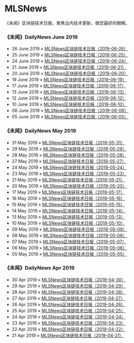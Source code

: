 # MLSNews
《未闻》区块链技术日报，聚焦业内技术更新，做您最好的眼睛。

### 《未闻》DailyNews June 2019
- 26 June 2019 » [MLSNews区块链技术日报（2019-06-26）](DailyNews/June/2019-06-26-MLSNews区块链技术日报20190626.md)
- 25 June 2019 » [MLSNews区块链技术日报（2019-06-25）](DailyNews/June/2019-06-25-MLSNews区块链技术日报20190625.md)
- 24 June 2019 » [MLSNews区块链技术日报（2019-06-24）](DailyNews/June/2019-06-24-MLSNews区块链技术日报20190624.md)
- 21 June 2019 » [MLSNews区块链技术日报（2019-06-21）](DailyNews/June/2019-06-21-MLSNews区块链技术日报20190621.md)
- 20 June 2019 » [MLSNews区块链技术日报（2019-06-20）](DailyNews/June/2019-06-20-MLSNews区块链技术日报20190620.md)
- 19 June 2019 » [MLSNews区块链技术日报（2019-06-19）](DailyNews/June/2019-06-19-MLSNews区块链技术日报20190619.md)
- 17 June 2019 » [MLSNews区块链技术日报（2019-06-17）](DailyNews/June/2019-06-17-MLSNews区块链技术日报20190617.md)
- 13 June 2019 » [MLSNews区块链技术日报（2019-06-13）](DailyNews/June/2019-06-13-MLSNews区块链技术日报20190613.md)
- 12 June 2019 » [MLSNews区块链技术日报（2019-06-12）](DailyNews/June/2019-06-12-MLSNews区块链技术日报20190612.md)
- 10 June 2019 » [MLSNews区块链技术日报（2019-06-10）](DailyNews/June/2019-06-10-MLSNews区块链技术日报20190610.md)
- 06 June 2019 » [MLSNews区块链技术日报（2019-06-06）](DailyNews/June/2019-06-06-MLSNews区块链技术日报20190606.md)
- 05 June 2019 » [MLSNews区块链技术日报（2019-06-05）](DailyNews/June/2019-06-05-MLSNews区块链技术日报20190605.md)

### 《未闻》DailyNews May 2019

- 31 May 2019 » [MLSNews区块链技术日报（2019-05-31）](DailyNews/May/20190531.md)
- 29 May 2019 » [MLSNews区块链技术日报（2019-05-29）](DailyNews/May/20190529.md)
- 28 May 2019 » [MLSNews区块链技术日报（2019-05-28）](DailyNews/May/20190528.md)
- 27 May 2019 » [MLSNews区块链技术日报（2019-05-27）](DailyNews/May/20190527.md)
- 24 May 2019 » [MLSNews区块链技术日报（2019-05-24）](DailyNews/May/20190524.md)
- 23 May 2019 » [MLSNews区块链技术日报（2019-05-23）](DailyNews/May/20190523.md)
- 21 May 2019 » [MLSNews区块链技术日报（2019-05-21）](DailyNews/May/20190521.md)
- 20 May 2019 » [MLSNews区块链技术日报（2019-05-20）](DailyNews/May/20190520.md)
- 17 May 2019 » [MLSNews区块链技术日报（2019-05-17）](DailyNews/May/20190517.md)
- 16 May 2019 » [MLSNews区块链技术日报（2019-05-16）](DailyNews/May/20190516.md)
- 15 May 2019 » [MLSNews区块链技术日报（2019-05-15）](DailyNews/May/20190515.md)
- 14 May 2019 » [MLSNews区块链技术日报（2019-05-14）](DailyNews/May/20190514.md)
- 13 May 2019 » [MLSNews区块链技术日报（2019-05-13）](DailyNews/May/20190513.md)
- 10 May 2019 » [MLSNews区块链技术日报（2019-05-10）](DailyNews/May/20190510.md)
- 09 May 2019 » [MLSNews区块链技术日报（2019-05-09）](DailyNews/May/20190509.md)
- 08 May 2019 » [MLSNews区块链技术日报（2019-05-08）](DailyNews/May/20190508.md)
- 07 May 2019 » [MLSNews区块链技术日报（2019-05-07）](DailyNews/May/20190507.md)
- 06 May 2019 » [MLSNews区块链技术日报（2019-05-06）](DailyNews/May/20190506.md)
- 05 May 2019 » [MLSNews区块链技术日报（2019-05-05）](DailyNews/May/20190505.md)


### 《未闻》DailyNews Apr 2019

- 30 Apr 2019 » [MLSNews区块链技术日报（2019-04-30）](DailyNews/April/20190430.md)
- 29 Apr 2019 » [MLSNews区块链技术日报（2019-04-29）](DailyNews/April/20190429.md)
- 28 Apr 2019 » [MLSNews区块链技术日报（2019-04-28）](DailyNews/April/20190428.md)
- 27 Apr 2019 » [MLSNews区块链技术日报（2019-04-27）](DailyNews/April/20190427.md)
- 26 Apr 2019 » [MLSNews区块链技术日报（2019-04-26）](DailyNews/April/20190426.md)
- 25 Apr 2019 » [MLSNews区块链技术日报（2019-04-25）](DailyNews/April/20190425.md)
- 24 Apr 2019 » [MLSNews区块链技术日报（2019-04-24）](DailyNews/April/20190424.md)
- 23 Apr 2019 » [MLSNews区块链技术日报（2019-04-23）](DailyNews/April/20190423.md)
- 22 Apr 2019 » [MLSNews区块链技术日报（2019-04-22）](DailyNews/April/20190422.md)
- 21 Apr 2019 » [MLSNews区块链技术日报（2019-04-21）](DailyNews/April/20190421.md)

